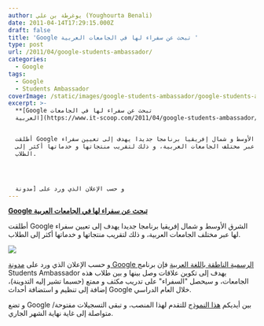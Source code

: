 ```yaml
---
author: يوغرطة بن علي (Youghourta Benali)
date: 2011-04-14T17:29:15.000Z
draft: false
title: 'Google تبحث عن سفراء لها في الجامعات العربية '
type: post
url: /2011/04/google-students-ambassador/
categories:
  - Google
tags:
  - Google
  - Students Ambassador
coverImage: /static/images/google-students-ambassador/google-students-ambassador.png
excerpt: >-
  **[Google تبحث عن سفراء لها في الجامعات
  العربية](https://www.it-scoop.com/2011/04/google-students-ambassador/)**


  أطلقت Google الشرق الأوسط و شمال إفريقيا برنامجا جديدا يهدف إلى تعيين سفراء
  لها عبر مختلف الجامعات العربية، و ذلك لتقريب منتجاتها و خدماتها أكثر إلى
  الطلاب.




  و حسب الإعلان الذي ورد على [مدونة
---
```

**[Google تبحث عن سفراء لها في الجامعات العربية](https://www.it-scoop.com/2011/04/google-students-ambassador/)**

أطلقت Google الشرق الأوسط و شمال إفريقيا برنامجا جديدا يهدف إلى تعيين سفراء لها عبر مختلف الجامعات العربية، و ذلك لتقريب منتجاتها و خدماتها أكثر إلى الطلاب.

![](/static/images/google-students-ambassador/google-students-ambassador.png)

و حسب الإعلان الذي ورد على [مدونة Google الرسمية الناطقة باللغة العربية](http://google-arabia.blogspot.com/2011/04/google-ambassador-program.html) فإن برنامج Students Ambassador يهدف إلى تكوين علاقات وصل بينها و بين طلاب هذه الجامعات، و سيحصل "السفراء" على تدريب مكثف و ممتع (حسبما تشير إليه التدوينة)، إضافة إلى تنظيم و استضافة أحداث Google خلال العام الدراسي.

و تضع Google بين أيديكم [هذا النموذج](https://spreadsheets.google.com/a/google.com/viewform?formkey=dFk1dHNpamN5Q0dtTlVfaXVsX2wxM3c6MQ\&ndplr=1) للتقدم لهذا المنصب، و تبقى التسجيلات مفتوحة/متواصلة إلى غاية نهاية الشهر الجاري.
